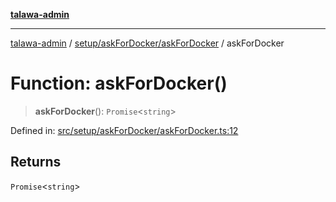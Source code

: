 [**talawa-admin**](../../../../README.md)

***

[talawa-admin](../../../../README.md) / [setup/askForDocker/askForDocker](../README.md) / askForDocker

# Function: askForDocker()

> **askForDocker**(): `Promise`\<`string`\>

Defined in: [src/setup/askForDocker/askForDocker.ts:12](https://github.com/gautam-divyanshu/talawa-admin/blob/619e831a8e34de2906df3277eb6df8b5309fb2fc/src/setup/askForDocker/askForDocker.ts#L12)

## Returns

`Promise`\<`string`\>
